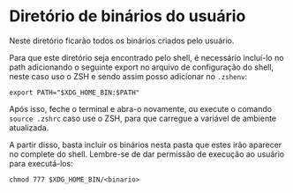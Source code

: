 # Diretório de binários do usuário
Neste diretório ficarão todos os binários criados pelo usuário.

Para que este diretório seja encontrado pelo shell, é necessário incluí-lo no path adicionando o seguinte export no arquivo de configuração do shell, neste caso uso o ZSH e sendo assim posso adicionar no `.zshenv`: 

```console
export PATH="$XDG_HOME_BIN:$PATH"
```

Após isso, feche o terminal e abra-o novamente, ou execute o comando `source .zshrc` caso use o ZSH, para que carregue a variável de ambiente atualizada.

A partir disso, basta incluir os binários nesta pasta que estes irão aparecer no complete do shell. Lembre-se de dar permissão de execução ao usuário para executá-los:

```console
chmod 777 $XDG_HOME_BIN/<binario>
```